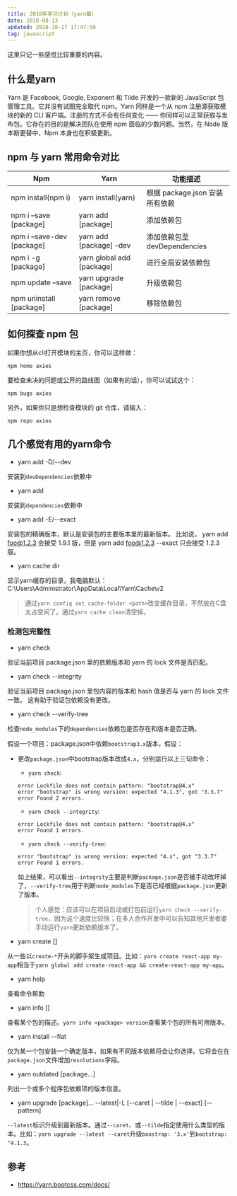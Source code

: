 ```yaml
---
title: 2018年学习计划（yarn篇）
date: 2018-08-13
updated: 2018-10-17 17:47:50
tag: javascript
---
```


这里只记一些感觉比较重要的内容。

## 什么是yarn

Yarn 是 Facebook, Google, Exponent 和 Tilde 开发的一款新的 JavaScript 包管理工具。它并没有试图完全取代 npm。Yarn 同样是一个从 npm 注册源获取模块的新的 CLI 客户端。注册的方式不会有任何变化 —— 你同样可以正常获取与发布包。它存在的目的是解决团队在使用 npm 面临的少数问题。当然，在 Node 版本断更替中，Npm 本身也在积极更新。

## npm 与 yarn 常用命令对比

Npm	| Yarn | 功能描述
--- | --- | --- 
npm install(npm i) | yarn install(yarn)	| 根据 package.json 安装所有依赖
npm i –save [package] | yarn add [package] | 添加依赖包
npm i –save-dev [package] | yarn add [package] –dev | 添加依赖包至 devDependencies
npm i -g [package] | yarn global add [package] | 进行全局安装依赖包
npm update –save | yarn upgrade [package] | 升级依赖包
npm uninstall [package] | yarn remove [package] | 移除依赖包

## 如何探查 npm 包

如果你想从cli打开模块的主页，你可以这样做：

````
npm home axios
````

要检查未决的问题或公开的路线图（如果有的话），你可以试试这个：

````
npm bugs axios
````

另外，如果你只是想检查模块的 git 仓库，请输入：

````
npm repo axios
````

## 几个感觉有用的yarn命令

- yarn add <package> -D/--dev

安装到`devDependencies`依赖中

- yarn add <package>

安装到`dependencies`依赖中

- yarn add <package> -E/--exact

安装包的精确版本，默认是安装包的主要版本里的最新版本。 比如说， yarn add foo@1.2.3 会接受 1.9.1 版，但是 yarn add foo@1.2.3 --exact 只会接受 1.2.3 版。

- yarn cache dir

显示yarn缓存的目录，我电脑默认：C:\Users\Administrator\AppData\Local\Yarn\Cache\v2

> 通过`yarn config set cache-folder <path>`改变缓存目录，不然放在C盘太占空间了。通过`yarn cache clean`清空掉。

### 检测包完整性

- yarn check

验证当前项目 package.json 里的依赖版本和 yarn 的 lock 文件是否匹配。

- yarn check --integrity

验证当前项目 package.json 里包内容的版本和 hash 值是否与 yarn 的 lock 文件一致。 这有助于验证包依赖没有更改。

- yarn check --verify-tree

检查`node_modules`下的`dependencies`依赖包是否存在和版本是否正确。

假设一个项目：package.json中依赖`bootstrap3.x`版本，假设：

- 更改`package.json`中bootstrap版本改成`4.x`，分别运行以上三句命令：

    - `yarn check`: 
    
    ````
    error Lockfile does not contain pattern: "bootstrap@4.x"
    error "bootstrap" is wrong version: expected "4.1.3", got "3.3.7"
    error Found 2 errors.
    ````
    
    - `yarn check --integrity`:
    
    ````
    error Lockfile does not contain pattern: "bootstrap@4.x"
    error Found 1 errors.
    ````
    
    - `yarn check --verify-tree`:
    
    ````
    error "bootstrap" is wrong version: expected "4.x", got "3.3.7"
    error Found 1 errors.
    ````
    
    如上结果，可以看出`--integrity`主要是判断`package.json`是否被手动改坏掉了，`--verify-tree`用于判断`node_modules`下是否已经根据`package.json`更新了版本。
    
    > 个人感觉：应该可以在项目启动或打包前运行`yarn check --verify-tree`，因为这个速度比较快；在多人合作开发中可以告知其他开发者要手动运行`yarn`更新依赖版本了。
    
- yarn create <starter-kit-package> [<args>]

从一些以`create-*`开头的脚手架生成项目。比如：`yarn create react-app my-app`相当于`yarn global add create-react-app && create-react-app my-app`。

- yarn help <command>

查看命令帮助

- yarn info <package> [<field>]

查看某个包的描述。`yarn info <package> version`查看某个包的所有可用版本。

- yarn install --flat

仅为某一个包安装一个确定版本，如果有不同版本依赖将会让你选择。它将会在在`package.json`文件增加`resolutions`字段。

- yarn outdated [package...]

列出一个或多个程序包依赖项的版本信息。

- yarn upgrade [package]... --latest|-L [--caret | --tilde | --exact] [--pattern]

`--latest`标识升级到最新版本。通过`--caret`、或`--tilde`指定使用什么类型的版本。比如：`yarn upgrade --latest --caret`升级`boostrap: '3.x'`到`bootstrap: ^4.1.3`。

## 参考

- https://yarn.bootcss.com/docs/